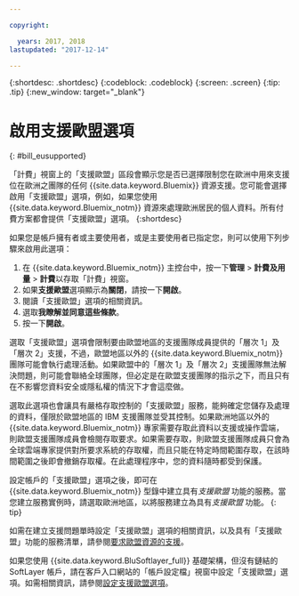 ```yaml
---

copyright:

  years: 2017, 2018
lastupdated: "2017-12-14"

---
```


{:shortdesc: .shortdesc}
{:codeblock: .codeblock}
{:screen: .screen}
{:tip: .tip}
{:new_window: target="_blank"}

# 啟用支援歐盟選項
{: #bill_eusupported}

「計費」視窗上的「支援歐盟」區段會顯示您是否已選擇限制您在歐洲中用來支援位在歐洲之團隊的任何 {{site.data.keyword.Bluemix}} 資源支援。您可能會選擇啟用「支援歐盟」選項，例如，如果您使用 {{site.data.keyword.Bluemix_notm}} 資源來處理歐洲居民的個人資料。所有付費方案都會提供「支援歐盟」選項。
{:shortdesc}

如果您是帳戶擁有者或主要使用者，或是主要使用者已指定您，則可以使用下列步驟來啟用此選項：

1. 在 {{site.data.keyword.Bluemix_notm}} 主控台中，按一下**管理** > **計費及用量** > **計費**以存取「計費」視窗。  
2. 如果**支援歐盟**選項顯示為**關閉**，請按一下**開啟**。
3. 閱讀「支援歐盟」選項的相關資訊。
4. 選取**我瞭解並同意這些條款**。
5. 按一下**開啟**。

選取「支援歐盟」選項會限制要由歐盟地區的支援團隊成員提供的「層次 1」及「層次 2」支援，不過，歐盟地區以外的 {{site.data.keyword.Bluemix_notm}} 團隊可能會執行處理活動。如果歐盟中的「層次 1」及「層次 2」支援團隊無法解決問題，則可能會聯絡全球團隊，但必定是在歐盟支援團隊的指示之下，而且只有在不影響您資料安全或隱私權的情況下才會這麼做。

選取此選項也會讓具有嚴格存取控制的「支援歐盟」服務，能夠確定您儲存及處理的資料，僅限於歐盟地區的 IBM 支援團隊並受其控制。如果歐洲地區以外的 {{site.data.keyword.Bluemix_notm}} 專家需要存取此資料以支援或操作雲端，則歐盟支援團隊成員會檢閱存取要求。如果需要存取，則歐盟支援團隊成員只會為全球雲端專家提供對所要求系統的存取權，而且只能在特定時間範圍存取，在該時間範圍之後即會撤銷存取權。在此處理程序中，您的資料隨時都受到保護。

設定帳戶的「支援歐盟」選項之後，即可在 {{site.data.keyword.Bluemix_notm}} 型錄中建立具有*支援歐盟* 功能的服務。當您建立服務實例時，請選取歐洲地區，以將服務建立為具有*支援歐盟* 功能。
{: tip}

如需在建立支援問題單時設定「支援歐盟」選項的相關資訊，以及具有「支援歐盟」功能的服務清單，請參閱[要求歐盟資源的支援](/docs/get-support/howtogetsupport.html#eusupported)。

如果您使用 {{site.data.keyword.BluSoftlayer_full}} 基礎架構，但沒有鏈結的 SoftLayer 帳戶，請在客戶入口網站的「帳戶設定檔」視窗中設定「支援歐盟」選項。如需相關資訊，請參閱[設定支援歐盟選項](/docs/customer-portal/cpmanuserprof.html#cp_seteusupported)。
